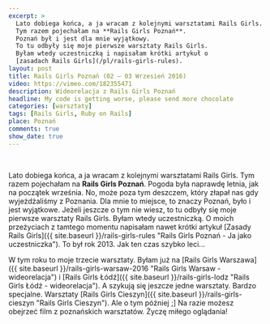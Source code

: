 ```yaml
---
excerpt: >
  Lato dobiega końca, a ja wracam z kolejnymi warsztatami Rails Girls.
  Tym razem pojechałam na **Rails Girls Poznań**.
  Poznań był i jest dla mnie wyjątkowy.
  To tu odbyły się moje pierwsze warsztaty Rails Girls.
  Byłam wtedy uczestniczką i napisałam krótki artykuł o
  [zasadach Rails Girls](/pl/rails-girls-rules).
layout: post
title: Rails Girls Poznań (02 – 03 Wrzesień 2016)
video: https://vimeo.com/182355471
description: Wideorelacja z Rails Girls Poznań
headline: My code is getting worse, please send more chocolate
categories: [warsztaty]
tags: [Rails Girls, Ruby on Rails]
place: Poznań
comments: true
show_date: true
---
```


<br>

Lato dobiega końca, a ja wracam z kolejnymi warsztatami Rails Girls. Tym razem pojechałam na **Rails Girls Poznań**. Pogoda była naprawdę letnia, jak na początek września. No, może poza tym deszczem, który złapał nas gdy wyjeżdżaliśmy z Poznania. Dla mnie to miejsce, to znaczy Poznań, było i jest wyjątkowe. Jeżeli jeszcze o tym nie wiesz, to tu odbyły się moje pierwsze warsztaty Rails Girls. Byłam wtedy uczestniczką. O moich przeżyciach z tamtego momentu napisałam nawet krótki artykuł [Zasady Rails Girls]({{ site.baseurl }}/rails-girls-rules "Rails Girls Poznań - Ja jako uczestniczka"). To był rok 2013. Jak ten czas szybko leci...

W tym roku to moje trzecie warsztaty. Byłam już na [Rails Girls Warszawa]({{ site.baseurl }}/rails-girls-warsaw-2016 "Rails Girls Warsaw - wideorelacja") i [Rails Girls Łódź]({{ site.baseurl }}/rails-girls-lodz "Rails Girls Łódź - wideorelacja"). A szykują się jeszcze jedne warsztaty. Bardzo specjalne. Warsztaty [Rails Girls Cieszyn]({{ site.baseurl }}/rails-girls-cieszyn "Rails Girls Cieszyn"). Ale o tym później ;] Na razie możesz obejrzeć film z poznańskich warsztatów. Życzę miłego oglądania!
